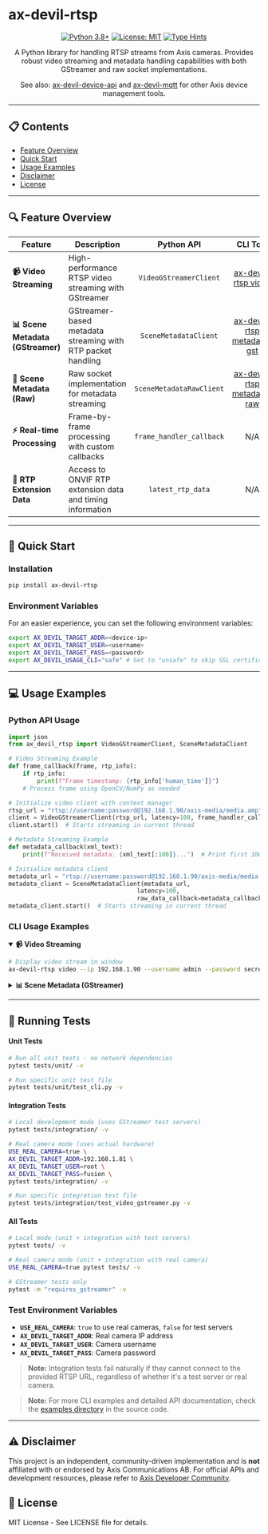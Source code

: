 # ax-devil-rtsp

<div align="center">

[![Python 3.8+](https://img.shields.io/badge/python-3.10+-blue.svg)](https://www.python.org/downloads/)
[![License: MIT](https://img.shields.io/badge/License-MIT-yellow.svg)](https://opensource.org/licenses/MIT)
[![Type Hints](https://img.shields.io/badge/Type%20Hints-Strict-brightgreen.svg)](https://www.python.org/dev/peps/pep-0484/)

A Python library for handling RTSP streams from Axis cameras. Provides robust video streaming and metadata handling capabilities with both GStreamer and raw socket implementations.

See also: [ax-devil-device-api](https://github.com/rasmusrynell/ax-devil-device-api) and [ax-devil-mqtt](https://github.com/rasmusrynell/ax-devil-mqtt) for other Axis device management tools.

</div>

---

## 📋 Contents

- [Feature Overview](#-feature-overview)
- [Quick Start](#-quick-start)
- [Usage Examples](#-usage-examples)
- [Disclaimer](#-disclaimer)
- [License](#-license)

---

## 🔍 Feature Overview

<table>
  <thead>
    <tr>
      <th>Feature</th>
      <th>Description</th>
      <th align="center">Python API</th>
      <th align="center">CLI Tool</th>
    </tr>
  </thead>
  <tbody>
    <tr>
      <td><b>📹 Video Streaming</b></td>
      <td>High-performance RTSP video streaming with GStreamer</td>
      <td align="center"><code>VideoGStreamerClient</code></td>
      <td align="center"><a href="#video-cli">ax-devil-rtsp video</a></td>
    </tr>
    <tr>
      <td><b>📊 Scene Metadata (GStreamer)</b></td>
      <td>GStreamer-based metadata streaming with RTP packet handling</td>
      <td align="center"><code>SceneMetadataClient</code></td>
      <td align="center"><a href="#metadata-gst-cli">ax-devil-rtsp metadata-gst</a></td>
    </tr>
    <tr>
      <td><b>🔄 Scene Metadata (Raw)</b></td>
      <td>Raw socket implementation for metadata streaming</td>
      <td align="center"><code>SceneMetadataRawClient</code></td>
      <td align="center"><a href="#metadata-raw-cli">ax-devil-rtsp metadata-raw</a></td>
    </tr>
    <tr>
      <td><b>⚡ Real-time Processing</b></td>
      <td>Frame-by-frame processing with custom callbacks</td>
      <td align="center"><code>frame_handler_callback</code></td>
      <td align="center">N/A</td>
    </tr>
    <tr>
      <td><b>🎯 RTP Extension Data</b></td>
      <td>Access to ONVIF RTP extension data and timing information</td>
      <td align="center"><code>latest_rtp_data</code></td>
      <td align="center">N/A</td>
    </tr>
  </tbody>
</table>

---

## 🚀 Quick Start

### Installation

```bash
pip install ax-devil-rtsp
```

### Environment Variables
For an easier experience, you can set the following environment variables:
```bash
export AX_DEVIL_TARGET_ADDR=<device-ip>
export AX_DEVIL_TARGET_USER=<username>
export AX_DEVIL_TARGET_PASS=<password>
export AX_DEVIL_USAGE_CLI="safe" # Set to "unsafe" to skip SSL certificate verification for CLI calls
```

---

## 💻 Usage Examples

### Python API Usage

```python
import json
from ax_devil_rtsp import VideoGStreamerClient, SceneMetadataClient

# Video Streaming Example
def frame_callback(frame, rtp_info):
    if rtp_info:
        print(f"Frame timestamp: {rtp_info['human_time']}")
    # Process frame using OpenCV/NumPy as needed

# Initialize video client with context manager
rtsp_url = "rtsp://username:password@192.168.1.90/axis-media/media.amp"
client = VideoGStreamerClient(rtsp_url, latency=100, frame_handler_callback=frame_callback)
client.start()  # Starts streaming in current thread

# Metadata Streaming Example
def metadata_callback(xml_text):
    print(f"Received metadata: {xml_text[:100]}...")  # Print first 100 chars

# Initialize metadata client
metadata_url = "rtsp://username:password@192.168.1.90/axis-media/media.amp?analytics=1"
metadata_client = SceneMetadataClient(metadata_url, 
                                    latency=100,
                                    raw_data_callback=metadata_callback)
metadata_client.start()  # Starts streaming in current thread
```

### CLI Usage Examples

<details open>
<summary><a name="video-cli"></a><b>📹 Video Streaming</b></summary>
<p>

```bash
# Display video stream in window
ax-devil-rtsp video --ip 192.168.1.90 --username admin --password secret
```
</p>
</details>

<details>
<summary><a name="metadata-gst-cli"></a><b>📊 Scene Metadata (GStreamer)</b></summary>
<p>

```bash
ax-devil-rtsp metadata --ip 192.168.1.90 --username admin --password secret
```
</p>
</details>

---

## 🧪 Running Tests

#### Unit Tests
```bash
# Run all unit tests - no network dependencies
pytest tests/unit/ -v

# Run specific unit test file
pytest tests/unit/test_cli.py -v
```

#### Integration Tests  
```bash
# Local development mode (uses GStreamer test servers)
pytest tests/integration/ -v

# Real camera mode (uses actual hardware)
USE_REAL_CAMERA=true \
AX_DEVIL_TARGET_ADDR=192.168.1.81 \
AX_DEVIL_TARGET_USER=root \
AX_DEVIL_TARGET_PASS=fusion \
pytest tests/integration/ -v

# Run specific integration test file
pytest tests/integration/test_video_gstreamer.py -v
```

#### All Tests
```bash
# Local mode (unit + integration with test servers)
pytest tests/ -v

# Real camera mode (unit + integration with real camera)
USE_REAL_CAMERA=true pytest tests/ -v

# GStreamer tests only
pytest -m "requires_gstreamer" -v
```

### Test Environment Variables

- **`USE_REAL_CAMERA`**: `true` to use real cameras, `false` for test servers
- **`AX_DEVIL_TARGET_ADDR`**: Real camera IP address
- **`AX_DEVIL_TARGET_USER`**: Camera username  
- **`AX_DEVIL_TARGET_PASS`**: Camera password

> **Note:** Integration tests fail naturally if they cannot connect to the provided RTSP URL, regardless of whether it's a test server or real camera.


> **Note:** For more CLI examples and detailed API documentation, check the [examples directory](src/ax_devil_rtsp/examples) in the source code.

---

## ⚠️ Disclaimer

This project is an independent, community-driven implementation and is **not** affiliated with or endorsed by Axis Communications AB. For official APIs and development resources, please refer to [Axis Developer Community](https://www.axis.com/en-us/developer).

## 📄 License

MIT License - See LICENSE file for details.
